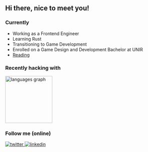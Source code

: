 ## Hi there, nice to meet you!

### Currently
- Working as a Frontend Engineer
- Learning Rust
- Transitioning to Game Development
- Enrolled on a Game Design and Development Bachelor at UNIR
- [Reading](https://app.thestorygraph.com/profile/maxredhamilton)

### Recently hacking with

  <img src="https://github-readme-stats.vercel.app/api/top-langs?username=gariasf&locale=en&hide_title=false&layout=compact&card_width=320&langs_count=5&theme=dracula&hide_border=false" height="150" alt="languages graph"  />

### Follow me (online)
<a href="https://x.com/tenraytcats" target="_blank">
<img src=https://img.shields.io/badge/twitter-%2300acee.svg?&style=for-the-badge&logo=twitter&logoColor=white alt=twitter style="margin-bottom: 5px;" />
</a>

<a href="https://www.linkedin.com/in/gariasf/" target="_blank">
<img src=https://img.shields.io/badge/linkedin-%231E77B5.svg?&style=for-the-badge&logo=linkedin&logoColor=white alt=linkedin style="margin-bottom: 5px;" />
</a>
